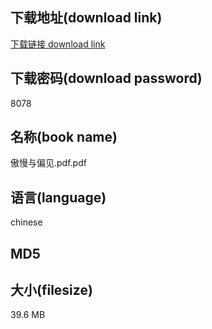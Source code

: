 ## 下载地址(download link)
[下载链接 download link](https://tutu365.netlify.app/?s=%E5%82%B2%E6%85%A2%E4%B8%8E%E5%81%8F%E8%A7%81.pdf)

## 下载密码(download password)
8078

## 名称(book name)
傲慢与偏见.pdf.pdf

## 语言(language)
chinese

## MD5


## 大小(filesize)
39.6 MB
